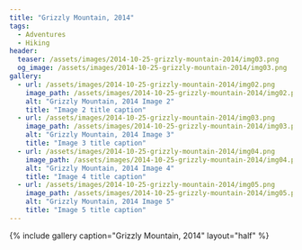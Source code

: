 ```yaml
---
title: "Grizzly Mountain, 2014"
tags:
  - Adventures
  - Hiking
header:
  teaser: /assets/images/2014-10-25-grizzly-mountain-2014/img03.png
  og_image: /assets/images/2014-10-25-grizzly-mountain-2014/img03.png
gallery:
  - url: /assets/images/2014-10-25-grizzly-mountain-2014/img02.png
    image_path: /assets/images/2014-10-25-grizzly-mountain-2014/img02.png
    alt: "Grizzly Mountain, 2014 Image 2"
    title: "Image 2 title caption"
  - url: /assets/images/2014-10-25-grizzly-mountain-2014/img03.png
    image_path: /assets/images/2014-10-25-grizzly-mountain-2014/img03.png
    alt: "Grizzly Mountain, 2014 Image 3"
    title: "Image 3 title caption"
  - url: /assets/images/2014-10-25-grizzly-mountain-2014/img04.png
    image_path: /assets/images/2014-10-25-grizzly-mountain-2014/img04.png
    alt: "Grizzly Mountain, 2014 Image 4"
    title: "Image 4 title caption"
  - url: /assets/images/2014-10-25-grizzly-mountain-2014/img05.png
    image_path: /assets/images/2014-10-25-grizzly-mountain-2014/img05.png
    alt: "Grizzly Mountain, 2014 Image 5"
    title: "Image 5 title caption"
---
```


{% include gallery caption="Grizzly Mountain, 2014" layout="half" %}
